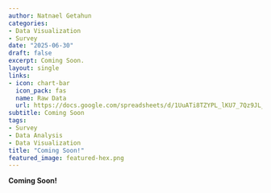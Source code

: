 ```yaml
---
author: Natnael Getahun
categories:
- Data Visualization
- Survey
date: "2025-06-30"
draft: false
excerpt: Coming Soon.
layout: single
links:
- icon: chart-bar
  icon_pack: fas
  name: Raw Data
  url: https://docs.google.com/spreadsheets/d/1UuATi8TZYPL_lKU7_7Qz9JL_38hK2wbLB7RkPMFdqgo/edit?usp=sharing
subtitle: Coming Soon
tags:
- Survey
- Data Analysis
- Data Visualization
title: "Coming Soon!"
featured_image: featured-hex.png
---
```

**Coming Soon!**